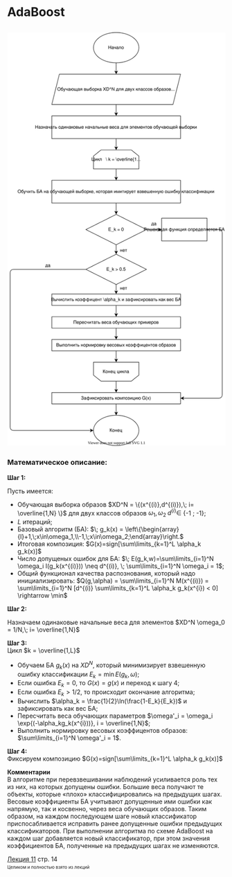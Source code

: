 # AdaBoost

## ![scheme](AdaBoost.svg)

### Математическое описание:



**Шаг 1:** 

Пусть имеется:  
- Обучающая выборка образов 
$XD^N = \{(x^{(i)},d^{(i)}),\; i= \overline{1,N} \}$
для двух классов образов $\omega_1, \omega_2 \; d^{(i)} \in$ {-1 ; -1};
- $L$ итераций;
- Базовый алгоритм (БА):  $\; g_k(x) = \left\{\begin{array}{l}+1,\;x\in\omega_1,\\-1,\;x\in\omega_2;\end{array}\right.$
- Итоговая композиция: $G(x)=sign[\sum\limits_{k=1}^L \alpha_k g_k(x)]$
- Число допущеных ошибок для БА: $\; E(g_k,w)=\sum\limits_{i=1}^N \omega_i I(g_k(x^{(i)})) \neq d^{(i)}, \; \sum\limits_{i=1}^N \omega_i = 1$;
- Общий функционал качества распознования, который надо инициализировать: $Q(g,\alpha) = \sum\limits_{i=1}^N M(x^{(i)}) = \sum\limits_{i=1}^N [d^{(i)} \sum\limits_{k=1}^L \alpha_k g_k(x^{i}) < 0] \rightarrow \min$

**Шаг 2:** 

Назначаем одинаковые начальные веса для элементов $XD^N \omega_0 = 1/N,\; i= \overline{1,N}$

**Шаг 3:**  
Цикл $k = \overline{1,L}$
  - Обучаем БА $g_k(x)$ на $XD^N$, который минимизирует взвешенную ошибку классификации $E_k=\min E(g_k, \omega);$
  - Если ошибка $E_k = 0$, то $G(x)=g(x)$ и переход к шагу 4; 
  - Если ошибка $E_k > 1/2$, то происходит окончание алгоритма;   
  - Вычислить $\alpha_k = \frac{1}{2}\ln(\frac{1-E_k}{E_k})$ и зафиксировать как вес БА;
  - Пересчитать веса обучающих параметров $\omega'_i = \omega_i \exp{(-\alpha_kg_k(x^{i}))}, i = \overline{1,N}$;
  - Выполнить нормировку весовых коэффицентов образов: $\sum\limits_{i=1}^N \omega'_i = 1$.


**Шаг 4:**  
Фиксируем композицию $G(x)=sign[\sum\limits_{k=1}^L \alpha_k g_k(x)]$

**Комментарии**  
В алгоритме при перевзвешивании наблюдений усиливается роль тех из них, на которых допущены ошибки. Большие веса получают те объекты, которые «плохо» классифицировались на предыдущих шагах. Весовые коэффициенты БА учитывают допущенные ими ошибки как напрямую, так и косвенно, через веса обучающих образов. Таким образом, на каждом последующем шаге новый классификатор приспосабливается исправить ранее допущенные ошибки предыдущих классификаторов. При выполнении алгоритма по схеме AdaBoost на каждом шаг добавляется новый классификатор, при этом значения коэффициентов БА, полученные на предыдущих шагах не изменяются.

[Лекция 11](../лекции%20с%20мудла/v11.pdf) стр. 14   
<font size="1">Целиком и полностью взято из лекций</font>  